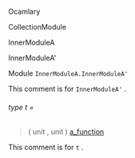 Ocamlary

CollectionModule

InnerModuleA

InnerModuleA'

Module `InnerModuleA.InnerModuleA'`

This comment is for `InnerModuleA'` .

<a id="type-t"></a>

###### type t =

> ( unit , unit ) [a_function](Ocamlary.md#type-a_function)

This comment is for `t` .
